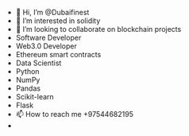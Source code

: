 - 👋 Hi, I’m @Dubaifinest
- 👀 I’m interested in solidity
- 💞️ I’m looking to collaborate on blockchain projects
- Software Developer
- Web3.0 Developer
- Ethereum smart contracts
- Data Scientist 
- Python
- NumPy
- Pandas
- Scikit-learn
- Flask
- 📫 How to reach me +97544682195
- 

<!---
Dubaifinest/Dubaifinest is a ✨ special ✨ repository because its `README.md` (this file) appears on your GitHub profile.
You can click the Preview link to take a look at your changes.
--->
